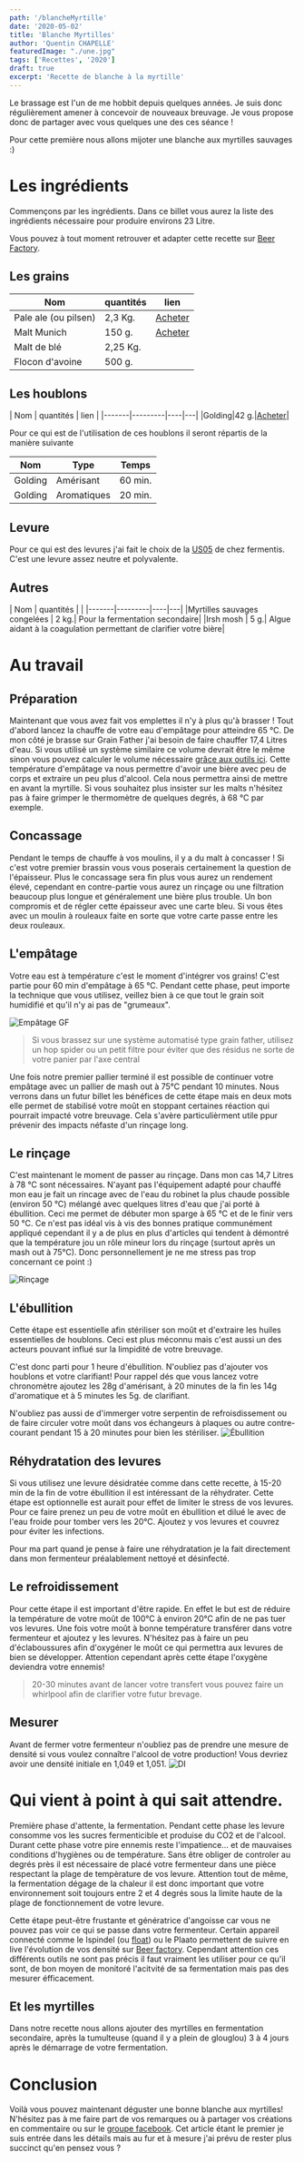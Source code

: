 ```yaml
---
path: '/blancheMyrtille'
date: '2020-05-02'
title: 'Blanche Myrtilles'
author: 'Quentin CHAPELLE'
featuredImage: "./une.jpg"
tags: ['Recettes', '2020']
draft: true
excerpt: 'Recette de blanche à la myrtille'
---
```


Le brassage est l'un de me hobbit depuis quelques années. Je suis donc régulièrement amener à concevoir de nouveaux breuvage. Je vous propose donc de partager avec vous quelques une des ces séance ! 

Pour cette première nous allons mijoter une blanche aux myrtilles sauvages :)

# Les ingrédients
Commençons par les ingrédients. Dans ce billet vous aurez la liste des ingrédients nécessaire pour produire environs 23 Litre.

 Vous pouvez à tout moment retrouver et adapter cette recette sur [Beer Factory](http://www.siteduzero.com).

## Les grains
| Nom | quantités | lien |
|-------|---------|----|
| Pale ale (ou pilsen) | 2,3 Kg. |[Acheter](https://www.microbrasseur.com/Ingredients-pour-la-biere-Malt-en-grains-Malt-Chateau-Pilsen-mbf)|
| Malt Munich | 150 g. |[Acheter](https://www.microbrasseur.com/Ingredients-pour-la-biere-Malt-en-grains-Malt-Munich-Light-mbf) |
| Malt de blé | 2,25 Kg. | |
| Flocon d'avoine | 500 g. | |

## Les houblons

| Nom | quantités | lien |
|-------|---------|----|---|
|Golding|42 g.|[Acheter](https://www.microbrasseur.com/Ingredients-pour-la-biere-Houblons-Houblon-East-Kent-Golding-mbf.)|

Pour ce qui est de l'utilisation de ces houblons il seront répartis de la manière suivante

| Nom | Type | Temps |
|----|----|----|
| Golding | Amérisant | 60 min. |
| Golding | Aromatiques | 20 min. |

## Levure
Pour ce qui est des levures j'ai fait le choix de la [US05](https://www.microbrasseur.com/Ingredients-pour-la-biere-Levures-Levure-seche-US05-mbf) de chez fermentis. C'est une levure assez neutre et polyvalente.

## Autres
| Nom | quantités |  |
|-------|---------|----|---|
|Myrtilles sauvages congelées | 2 kg.| Pour la fermentation secondaire|
|Irsh mosh | 5 g.| Algue aidant à la coagulation permettant de clarifier votre bière|

# Au travail

## Préparation
Maintenant que vous avez fait vos emplettes il n'y à plus qu'à brasser ! 
Tout d'abord lancez la chauffe de votre eau d'empâtage pour atteindre 65 °C. De mon côté je brasse sur Grain Father j'ai besoin de faire chauffer 17,4 Litres d'eau. Si vous utilisé un système similaire ce volume devrait être le même sinon vous pouvez calculer le volume nécessaire [grâce aux outils ici](https://mybeerfactory.fr/brewery/volume-tool).
Cette température d'empâtage va nous permettre d'avoir une bière avec peu de corps et extraire un peu plus d'alcool. Cela nous permettra ainsi de mettre en avant la myrtille. Si vous souhaitez plus insister sur les malts n'hésitez pas à faire grimper le thermomètre de quelques degrés, à 68 °C par exemple.

## Concassage
Pendant le temps de chauffe à vos moulins, il y a du malt à concasser ! Si c'est votre premier brassin vous vous poserais certainement la question de l'épaisseur. Plus le concassage sera fin plus vous aurez un rendement élevé, cependant en contre-partie vous aurez un rinçage ou une filtration beaucoup plus longue et généralement une bière plus trouble. Un bon compromis et de régler cette épaisseur avec une carte bleu. Si vous êtes avec un moulin à rouleaux faite en sorte que votre carte passe entre les deux rouleaux.

## L'empâtage

Votre eau est à température c'est le moment d'intégrer vos grains! C'est partie pour 60 min d'empâtage à 65 °C. Pendant cette phase, peut importe la technique que vous utilisez, veillez bien à ce que tout le grain soit humidifié et qu'il n'y ai pas de "grumeaux".

![Empâtage GF](./IMG_20200502_140432.png)

> Si vous brassez sur une système automatisé type grain father, utilisez un hop spider ou un petit filtre pour éviter que des résidus ne sorte de votre panier par l'axe central

Une fois notre premier pallier terminé il est possible de continuer votre empâtage avec un pallier de mash out à 75°C pendant 10 minutes. Nous verrons dans un futur billet les bénéfices de cette étape mais en deux mots elle permet de stabilisé votre moût en stoppant certaines réaction qui pourrait impacté votre breuvage. Cela s'avère particulièrment utile ppur prévenir des impacts néfaste d'un rinçage long.


## Le rinçage

C'est maintenant le moment de passer au rinçage. Dans mon cas 14,7 Litres à 78 °C sont nécessaires. N'ayant pas l'équipement adapté pour chauffé mon eau je fait un rincage avec de l'eau du robinet la plus chaude possible (environ 50 °C) mélangé avec quelques litres d'eau que j'ai porté à ébullition. Ceci me permet de débuter mon sparge à 65 °C et de le finir vers 50 °C. Ce n'est pas idéal vis à vis des bonnes pratique communément appliqué cependant il y a de plus en plus d'articles qui tendent à démontré que la température jou un rôle mineur lors du rinçage (surtout après un mash out à 75°C). Donc personnellement je ne me stress pas trop concernant ce point :)

![Rinçage](./IMG_20200502_150138.jpg)

## L'ébullition

Cette étape est essentielle afin stériliser son moût et d'extraire les huiles essentielles de houblons. Ceci est plus méconnu mais c'est aussi un des acteurs pouvant influé sur la limpidité de votre breuvage. 

C'est donc parti pour 1 heure d'ébullition. N'oubliez pas d'ajouter vos houblons et votre clarifiant! Pour rappel dés que vous lancez votre chronomètre ajoutez les 28g d'amérisant, à 20 minutes de la fin les 14g d'aromatique et à 5 minutes les 5g. de clarifiant. 

N'oubliez pas aussi de d'immerger votre serpentin de refroisdissement ou de faire circuler votre moût dans vos échangeurs à plaques ou autre contre-courant pendant 15 à 20 minutes pour bien les stériliser.
![Ébullition](./IMG_20200502_154605.jpg)

## Réhydratation des levures
Si vous utilisez une levure désidratée comme dans cette recette, à 15-20 min de la fin de votre ébullition il est intéressant de la réhydrater. Cette étape est optionnelle est aurait pour effet de limiter le stress de vos levures. Pour ce faire prenez un peu de votre moût en ébullition et dilué le avec de l'eau froide pour tomber vers les 20°C. Ajoutez y vos levures et couvrez pour éviter les infections. 

Pour ma part quand je pense à faire une réhydratation je la fait directement dans mon fermenteur préalablement nettoyé et désinfecté.

## Le refroidissement

Pour cette étape il est important d'être rapide. En effet le but est de réduire la température de votre moût de 100°C à environ 20°C afin de ne pas tuer vos levures. Une fois votre moût à bonne température transférer dans votre fermenteur et ajoutez y les levures. N'hésitez pas à faire un peu d'éclaboussures afin d'oxygéner le moût ce qui permettra aux levures de bien se développer. Attention cependant après cette étape l'oxygène deviendra votre ennemis!

> 20-30 minutes avant de lancer votre transfert vous pouvez faire un whirlpool afin de clarifier votre futur brevage.

## Mesurer
Avant de fermer votre fermenteur n'oubliez pas de prendre une mesure de densité si vous voulez connaître l'alcool de votre production! Vous devriez avoir une densité initiale en 1,049 et 1,051.
![DI](./IMG_20200502_171958.jpg)


# Qui vient à point à qui sait attendre.

Première phase d'attente, la fermentation. Pendant cette phase les levure consomme vos les sucres fermenticible et produise du CO2 et de l'alcool. Durant cette phase votre pire ennemis reste l'impatience... et de mauvaises conditions d'hygiènes ou de température. Sans être obliger de controler au degrés près il est nécessaire de placé votre fermenteur dans une pièce respectant la plage de tempèrature de vos levure. Attention tout de même, la fermentation dégage de la chaleur il est donc important que votre environnement soit toujours entre 2 et 4 degrés sous la limite haute de la plage de fonctionnement de votre levure. 

Cette étape peut-être frustante et génératrice d'angoisse car vous ne pouvez pas voir ce qui se passe dans votre fermenteur. Certain appareil connecté comme le Ispindel (ou [float](https://www.microbrasseur.com/Materiel-Densimetres-et-autres-Float---Densimetre-Wifi-mbf)) ou le Plaato permettent de suivre en live l'évolution de vos densité sur [Beer factory](https://mybeerfactory.fr/brewery). Cependant attention ces différents outils ne sont pas précis il faut vraiment les utiliser pour ce qu'il sont, de bon moyen de monitoré l'acitvité de sa fermentation mais pas des mesurer éfficacement. 

## Et les myrtilles
Dans notre recette nous allons ajouter des myrtilles en fermentation secondaire, après la tumulteuse (quand il y a plein de glouglou) 3 à 4 jours après le démarrage de votre fermentation.


# Conclusion 
Voilà vous pouvez maintenant déguster une bonne blanche aux myrtilles! N'hésitez pas à me faire part de vos remarques ou à partager vos créations en commentaire ou sur le [groupe facebook](https://www.facebook.com/beerFactoryApp). Cet article étant le premier je suis entrée dans les détails mais au fur et à mesure j'ai prévu de rester plus succinct qu'en pensez vous ? 
